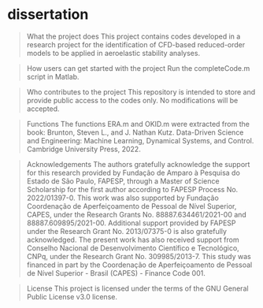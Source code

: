 # dissertation
> What the project does
This project contains codes developed in a research project for the identification of CFD-based reduced-order models to be applied in aeroelastic stability analyses.

> How users can get started with the project
Run the completeCode.m script in Matlab.

> Who contributes to the project
This repository is intended to store and provide public access to the codes only. No modifications will be accepted.

> Functions
The functions ERA.m and OKID.m were extracted from the book: 
Brunton, Steven L., and J. Nathan Kutz. Data-Driven Science and Engineering: Machine Learning, Dynamical Systems, and Control. Cambridge University Press, 2022.

> Acknowledgements
The authors gratefully acknowledge the support for this research provided by Fundação de Amparo à Pesquisa do Estado de São Paulo, FAPESP, through a Master of Science Scholarship for the first author according to FAPESP Process No. 2022/01397-0. This work was also supported by Fundação Coordenação de Aperfeiçoamento de Pessoal de Nível Superior, CAPES, under the Research Grants No. 88887.634461/2021-00 and 88887.609895/2021-00. Additional support provided by FAPESP under the Research Grant No. 2013/07375-0 is also gratefully acknowledged. The present work has also received support from Conselho Nacional de Desenvolvimento Científico e Tecnológico, CNPq, under the Research Grant No. 309985/2013-7. This study was financed in part by the Coordenação de Aperfeiçoamento de Pessoal de Nível Superior - Brasil (CAPES) - Finance Code 001.

> License
This project is licensed under the terms of the GNU General Public License v3.0 license.
